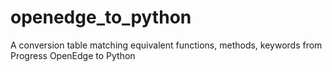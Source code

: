 # openedge_to_python
A conversion table matching equivalent functions, methods, keywords from Progress OpenEdge to Python
